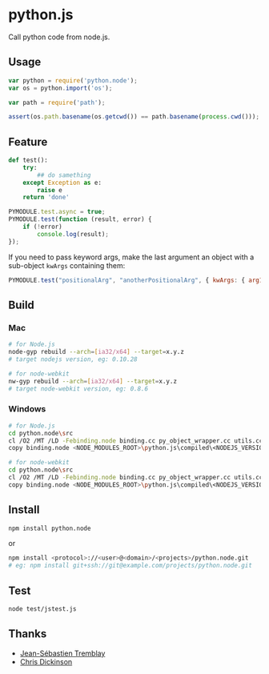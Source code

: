 # python.js

Call python code from node.js.


## Usage

```javascript
var python = require('python.node');
var os = python.import('os');

var path = require('path');

assert(os.path.basename(os.getcwd()) == path.basename(process.cwd()));
```


## Feature

```python
def test():
	try:
		## do samething
	except Exception as e:
		raise e
	return 'done'
```

```javascript
PYMODULE.test.async = true;
PYMODULE.test(function (result, error) {
	if (!error)
		console.log(result);
});
```
If you need to pass keyword args, make the last argument an object with a sub-object `kwArgs` containing them:
```javascript
PYMODULE.test("positionalArg", "anotherPositionalArg", { kwArgs: { arg1: "foo", arg2: 42} } );
```
## Build

### Mac

```bash
# for Node.js
node-gyp rebuild --arch=[ia32/x64] --target=x.y.z 
# target nodejs version, eg: 0.10.28
```

```bash
# for node-webkit
nw-gyp rebuild --arch=[ia32/x64] --target=x.y.z 
# target node-webkit version, eg: 0.8.6
```

### Windows

```bash
# for Node.js
cd python.node\src
cl /O2 /MT /LD -Febinding.node binding.cc py_object_wrapper.cc utils.cc <NODE_GYP_ROOT>\.node-gyp\<NODEJS_VERSION>\<NODEJS_ARCH>\node.lib <PYTHON_ROOT>\Python27\libs\python27.lib /I<NODE_GYP_ROOT>\.node-gyp\<NODEJS_VERSION>\src /I<NODE_GYP_ROOT>\.node-gyp\<NODEJS_VERSION>\deps\uv\include /I<NODE_GYP_ROOT>\.node-gyp\<NODEJS_VERSION>\deps\v8\include /I<PYTHON_ROOT>\Python27\include
copy binding.node <NODE_MODULES_ROOT>\python.js\compiled\<NODEJS_VERSION>\win32\<NODEJS_ARCH>
```

```bash
# for node-webkit
cd python.node\src
cl /O2 /MT /LD -Febinding.node binding.cc py_object_wrapper.cc utils.cc <NW_GYP_ROOT>\.nw-gyp\<NODE_WEBKIT_VERSION>\<NODE_WEBKIT_ARCH>\nw.lib <PYTHON_ROOT>\Python27\libs\python27.lib /I<NW_GYP_ROOT>\.nw-gyp\<NODE_WEBKIT_VERSION>\src /I<NW_GYP_ROOT>\.nw-gyp\<NODE_WEBKIT_VERSION>\deps\uv\include /I<NW_GYP_ROOT>\.nw-gyp\<NODE_WEBKIT_VERSION>\deps\v8\include /I<PYTHON_ROOT>\Python27\include
copy binding.node <NODE_MODULES_ROOT>\python.js\compiled\<NODEJS_VERSION>\win32\<NODE_WEBKIT_ARCH>
```


## Install

```bash
npm install python.node
```

or

```bash
npm install <protocol>://<user>@<domain>/<projects>/python.node.git
# eg: npm install git+ssh://git@example.com/projects/python.node.git
```


## Test

```bash
node test/jstest.js
```


## Thanks

* [Jean-Sébastien Tremblay](https://github.com/JeanSebTr/node-python)
* [Chris Dickinson](https://github.com/chrisdickinson/node-python)
